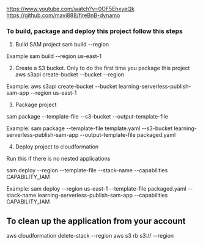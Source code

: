 

https://www.youtube.com/watch?v=0OF5EhxyeQk
https://github.com/mavi888/fireBnB-dynamo

### To build, package and deploy this project follow this steps


1. Build SAM project
sam build --region <your region>

Example
sam build --region us-east-1

2. Create a S3 bucket. Only to do the first time you package this project
aws s3api create-bucket --bucket <name of bucket> --region <your region>

Example:
aws s3api create-bucket --bucket learning-serverless-publish-sam-app --region us-east-1

3. Package project

sam package --template-file <name of the template> --s3-bucket <name of the bucket you just created> --output-template-file <name of the output template file>

Example:
sam package --template-file template.yaml --s3-bucket learning-serverless-publish-sam-app --output-template-file packaged.yaml

4. Deploy project to cloudformation

Run this if there is no nested applications

sam deploy --region <your region> --template-file  <name of the output template file> --stack-name <name of your stack> --capabilities CAPABILITY_IAM

Example:
sam deploy --region us-east-1 --template-file packaged.yaml --stack-name learning-serverless-publish-sam-app --capabilities CAPABILITY_IAM

## To clean up the application from your account

aws cloudformation delete-stack <name of your stack> --region <your region>
aws s3 rb s3://<name of the bucket you just created> --region <your region>
